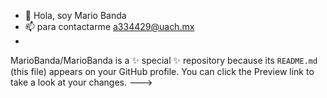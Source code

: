 - 👋 Hola, soy Mario Banda
- 📫 para contactarme a334429@uach.mx
- 
MarioBanda/MarioBanda is a ✨ special ✨ repository because its `README.md` (this file) appears on your GitHub profile.
You can click the Preview link to take a look at your changes.
--->
